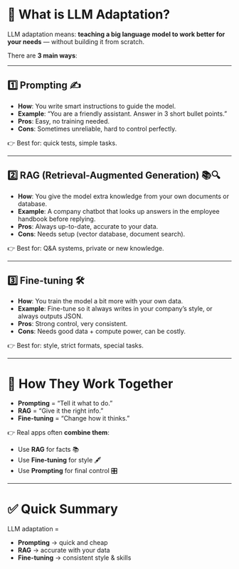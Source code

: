 # 🤖 What is LLM Adaptation?

LLM adaptation means: **teaching a big language model to work better for your needs** — without building it from scratch.

There are **3 main ways**:

---

## 1️⃣ Prompting ✍️

* **How**: You write smart instructions to guide the model.
* **Example**:
  “You are a friendly assistant. Answer in 3 short bullet points.”
* **Pros**: Easy, no training needed.
* **Cons**: Sometimes unreliable, hard to control perfectly.

👉 Best for: quick tests, simple tasks.

---

## 2️⃣ RAG (Retrieval-Augmented Generation) 📚🔍

* **How**: You give the model extra knowledge from your own documents or database.
* **Example**:
  A company chatbot that looks up answers in the employee handbook before replying.
* **Pros**: Always up-to-date, accurate to your data.
* **Cons**: Needs setup (vector database, document search).

👉 Best for: Q&A systems, private or new knowledge.

---

## 3️⃣ Fine-tuning 🛠️

* **How**: You train the model a bit more with your own data.
* **Example**:
  Fine-tune so it always writes in your company’s style, or always outputs JSON.
* **Pros**: Strong control, very consistent.
* **Cons**: Needs good data + compute power, can be costly.

👉 Best for: style, strict formats, special tasks.

---

# 🎯 How They Work Together

* **Prompting** = “Tell it what to do.”
* **RAG** = “Give it the right info.”
* **Fine-tuning** = “Change how it thinks.”

👉 Real apps often **combine them**:

* Use **RAG** for facts 📚
* Use **Fine-tuning** for style 🖋️
* Use **Prompting** for final control 🎛️

---

# ✅ Quick Summary

LLM adaptation =

* **Prompting** → quick and cheap
* **RAG** → accurate with your data
* **Fine-tuning** → consistent style & skills

